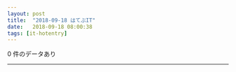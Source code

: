 ```yaml
---
layout: post
title:  "2018-09-18 はてぶIT"
date:   2018-09-18 08:00:38
tags: [it-hotentry]
---
```

0 件のデータあり

<hr>
